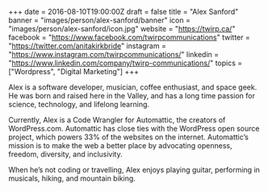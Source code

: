 +++
date = 2016-08-10T19:00:00Z
draft = false
title = "Alex Sanford"
banner = "images/person/alex-sanford/banner"
icon = "images/person/alex-sanford/icon.jpg"
website = "https://twirp.ca/"
facebook = "https://www.facebook.com/twirpcommunications"
twitter = "https://twitter.com/anitakirkbride"
instagram = "https://www.instagram.com/twirpcommunications/"
linkedin = "https://www.linkedin.com/company/twirp-communications/"
topics = ["Wordpress", "Digital Marketing"]
+++

Alex is a software developer, musician, coffee enthusiast, and space geek. He was born and raised here in the Valley, and has a long time passion for science, technology, and lifelong learning.

Currently, Alex is a Code Wrangler for Automattic, the creators of WordPress.com. Automattic has close ties with the WordPress open source project, which powers 33% of the websites on the internet. Automattic’s mission is to make the web a better place by advocating openness, freedom, diversity, and inclusivity.

When he’s not coding or travelling, Alex enjoys playing guitar, performing in musicals, hiking, and mountain biking.
